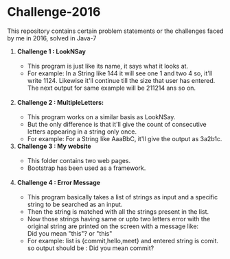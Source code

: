 # Challenge-2016

This repository contains certain problem statements or the challenges faced by me in 2016, solved in Java-7

<ol>
  <li><b>Challenge 1 : LookNSay</b><br>
  <ul>
    <br>
    <li>This program is just like its name, it says what it looks at.</li>
    <li>For example: In a String like 144 it will see one 1 and two 4 so, it'll write 1124. Likewise it'll continue till the size that user has entered. The next output for same example will be 211214 ans so on.</li>
  </ul>
  </li> 
  <br>
  <li><b>Challenge 2 : MultipleLetters:</b><br>
    <ul>
    <br>
    <li>This program works on a similar basis as LookNSay.</li>
    <li> But the only difference is that it'll give the count of consecutive letters appearing in a string only once.</li>
    <li> For example: For a String like AaaBbC, it'll give the output as 3a2b1c.</li>
  </ul>
  </li>
  <li><b>Challenge 3 : My website</b><br>
  <ul>
  <br>
  <li>This folder contains two web pages.</li>
  <li>Bootstrap has been used as a framework.</li>
  </ul>
  </li>
  <br>
  <li><b>Challenge 4 : Error Message</b><br>
    <ul>
    <br>
    <li>This program basically takes a list of strings as input and a specific string to be searched as an input.</li>
    <li>Then the string is matched with all the strings present in the list.</li>
    <li>Now those strings having same or upto two letters error with the original string are printed on the screen with a message like:<br>Did you mean "this"? or "this"</li>
    <li>For example: list is {commit,hello,meet} and entered string is comit. so output should be : Did you mean commit?</li>
  </ul>
  </li>
</ol>
